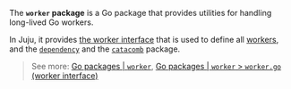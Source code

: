 The **`worker`  package** is a Go package that provides utilities for handling long-lived Go workers.

In Juju, it provides [the worker interface](/t/11723) that is used to define all [workers](/t/6561), and the [
`dependency`](/t/11668) and the [`catacomb`](/t/11680) package.

> See more: [Go packages | `worker`](https://pkg.go.dev/github.com/juju/worker), [Go packages | `worker` >
`worker.go` (worker interface)]()